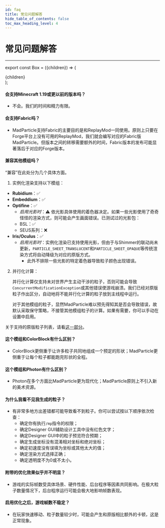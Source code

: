 ```yaml
---
id: faq
title: 常见问题解答
hide_table_of_contents: false
toc_max_heading_level: 4
---
```


# 常见问题解答

---

export const Box = ({children}) => (
  <div style={{
    backgroundColor: 'transparent',
    border: '2px solid #3399ff',
    borderRadius: '12px',
    'padding': '1rem',
    'padding-bottom': '0rem',
    'margin-bottom': '1rem',
  }}>
  {children}
  </div>
);



<Box>

  #### 会支持Minecraft 1.19或更以前的版本吗？

  - 不会。我们的时间和精力有限。

</Box>

<Box>

  #### 会支持Fabric吗？

  - MadParticle支持Fabric的主要目的是和ReplayMod一同使用。原则上只要在Forge平台上没有可用的ReplayMod，我们就会编写对应的Fabric版MadParticle。但版本之间的转移需要额外的时间，Fabric版本的发布可能显著落后于对应的Forge版本。

</Box>

<Box>

#### 兼容其他模组吗？

“兼容”在此处分为几个具体方面。

1. 实例化渲染支持以下模组：

- **Rubidium**：✅
- **Embeddium**：✅
- **Optifine**：✅
    - *启用光影时*：⚠️ 依光影具体使用的着色器决定。如果一些光影使用了奇奇怪怪的渲染方式，则可能会产生画面错误。已测试过的光影包：
    - BSL：✅
    - SEUS系列：❌
- **Iris/Oculus**：✅
    - *启用光影时*：实例化渲染已支持使用光影，但由于与Shimmer的联动尚未更新，`PARTICLE_SHEET_TRANSLUCENT`和`PARTICLE_SHEET_OPAQUE`等传统渲染方式将自动降级为对应的原版方式。
        - 此外不排除一些光影的特定着色器导致粒子颜色出现错误。

2. 并行化计算：

    并行化计算仅支持未对世界产生主动干涉的粒子，否则可能会导致`ConcurrentModificationException`或其他错误使游戏崩溃。我们已经对原版粒子作出区分，自动地将不能并行化计算的粒子放到主线程中运行。

    对于其他模组的粒子，显然MadParticle难以预先得知其是否会导致错误，故默认采取保守策略，不接管其他模组粒子的计算。如果有需要，你可以手动在设置中启用。

关于支持的原版粒子列表，请看[这一部分](config/#性能原理)。

</Box>

<Box>

#### 这个模组和ColorBlock有什么区别？

  - ColorBlock更侧重于让许多粒子共同地组成一个预定的形状；MadParticle更侧重于让每个粒子都能跑完形状的全程。

</Box>

<Box>

#### 这个模组和Photon有什么区别？

  - Photon在多个方面比MadParticle更为现代化；MadParticle原则上不引入新的美术资源。

</Box>

<Box>

#### 为什么我看不见我生成的粒子？
- 有非常多地方出差错都可能导致看不到粒子。你可以尝试按以下顺序依次检查：
    - 确定你有执行`/mp`指令的权限；
    - 确定Designer GUI辅助设计工具中没有红色文字；
    - 确定Designer GUI中的粒子预览符合预期；
    - 确定生成坐标没有混淆相对坐标和绝对坐标；
    - 确定初速度没有误填为坐标或其他太大的值；
    - 确定渲染方式选择正确；
    - 确定透明度不为0或不太小。

</Box>

<Box>

#### 附带的优化效果似乎并不明显？

  - 游戏的实际帧数受具体场景、硬件性能、后台程序等因素共同影响。在极大粒子数量情况下，后台程序运行可能会极大地影响帧数表现。

</Box>

<Box>

#### 启用优化之后，游戏帧数不稳定？

- 在玩家快速移动、粒子数量较少时，可能会产生和原版相比额外的卡顿，这是正常现象。

</Box>
